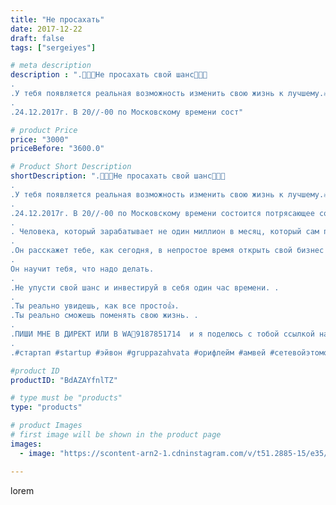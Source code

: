 ```yaml
---
title: "Не просахать"
date: 2017-12-22
draft: false
tags: ["sergeiyes"]

# meta description
description : ".🔴🔴🔴Не просахать свой шанс🔴🔴🔴
.
.У тебя появляется реальная возможность изменить свою жизнь к лучшему.🔥🔥🔥.
.
.24.12.2017г. В 20//-00 по Московскому времени сост"

# product Price
price: "3000"
priceBefore: "3600.0"

# Product Short Description
shortDescription: ".🔴🔴🔴Не просахать свой шанс🔴🔴🔴
.
.У тебя появляется реальная возможность изменить свою жизнь к лучшему.🔥🔥🔥.
.
.24.12.2017г. В 20//-00 по Московскому времени состоится потрясающее событие от миллионера, топ менеджера нашей компании NLinternational.
.
. Человека, который зарабатывает не один миллион в месяц, который сам прошел путь с обсалютно ноля да вершины успеха и привел туда не одну сотню людей. 💰💰💰
.
.Он расскажет тебе, как сегодня, в непростое время открыть свой бизнес и за короткое время выйти на серьезные доходы..
.
Он научит тебя, что надо делать.
.
.Не упусти свой шанс и инвестируй в себя один час времени. .
.
.Ты реально увидешь, как все просто👍.
.Ты реально сможешь поменять свою жизнь. .
.
.ПИШИ МНЕ В ДИРЕКТ ИЛИ В WA📲9187851714  и я поделюсь с тобой ссылкой на это крутое событие.😎.
.
.#стартап #startup #эйвон #gruppazahvata #орифлейм #амвей #сетевойэтомоё #сетевой #миллионер #бизнесбезвложений #млм #легкиеденьги #сетевойэтомодно #автобонус #сетевоймаркетинг #стильжизни #типичныесетевики #пятигорск #кмв #ессентуки #бизнес #churslabs #sergeystar"

#product ID
productID: "BdAZAYfnlTZ"

# type must be "products"
type: "products"

# product Images
# first image will be shown in the product page
images:
  - image: "https://scontent-arn2-1.cdninstagram.com/v/t51.2885-15/e35/25011690_314526442383238_891756972972441600_n.jpg?se=7&tp=1&_nc_ht=scontent-arn2-1.cdninstagram.com&_nc_cat=110&_nc_ohc=P-4VyUhFNdkAX_vjXcc&ccb=7-4&oh=1d9c7e9dbaa054ff8e0975dff84e7cc2&oe=60856BA8&_nc_sid=86f79a&ig_cache_key=MTY3NTQ0OTAzODg0NDg3NTk5Mw%3D%3D.2-ccb7-4"

---
```

lorem
